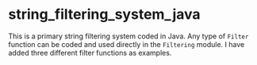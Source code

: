 # string_filtering_system_java
This is a primary string filtering system coded in Java. Any type of `Filter` function can be coded and used directly in the `Filtering` module.
I have added three different filter functions as examples.
